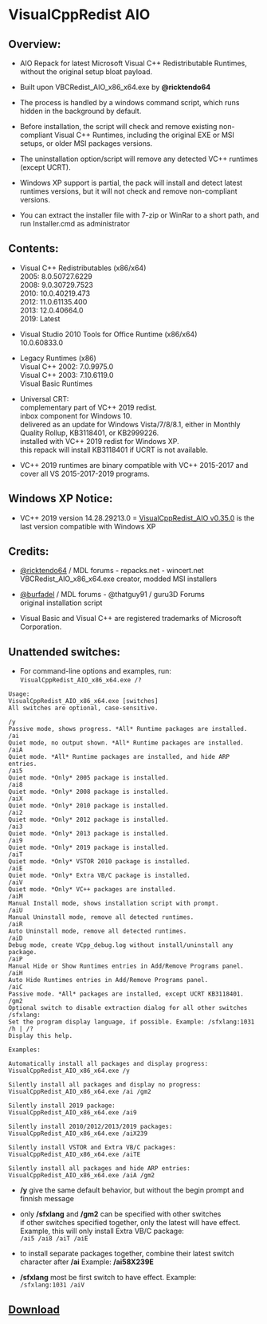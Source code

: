 # VisualCppRedist AIO

## Overview:

- AIO Repack for latest Microsoft Visual C++ Redistributable Runtimes, without the original setup bloat payload.

- Built upon VBCRedist_AIO_x86_x64.exe by **@ricktendo64**

- The process is handled by a windows command script, which runs hidden in the background by default.

- Before installation, the script will check and remove existing non-compliant Visual C++ Runtimes, including the original EXE or MSI setups, or older MSI packages versions.

- The uninstallation option/script will remove any detected VC++ runtimes (except UCRT).

- Windows XP support is partial, the pack will install and detect latest runtimes versions, but it will not check and remove non-compliant versions.

- You can extract the installer file with 7-zip or WinRar to a short path, and run Installer.cmd as administrator

## Contents:

- Visual C++ Redistributables (x86/x64)  
2005: 8.0.50727.6229  
2008: 9.0.30729.7523  
2010: 10.0.40219.473  
2012: 11.0.61135.400  
2013: 12.0.40664.0  
2019: Latest

- Visual Studio 2010 Tools for Office Runtime (x86/x64)  
10.0.60833.0

- Legacy Runtimes (x86)  
Visual C++ 2002: 7.0.9975.0  
Visual C++ 2003: 7.10.6119.0  
Visual Basic Runtimes  

- Universal CRT:  
complementary part of VC++ 2019 redist.  
inbox component for Windows 10.  
delivered as an update for Windows Vista/7/8/8.1, either in Monthly Quality Rollup, KB3118401, or KB2999226.  
installed with VC++ 2019 redist for Windows XP.  
this repack will install KB3118401 if UCRT is not available.  

- VC++ 2019 runtimes are binary compatible with VC++ 2015-2017 and cover all VS 2015-2017-2019 programs.

## Windows XP Notice:

* VC++ 2019 version 14.28.29213.0 = [VisualCppRedist_AIO v0.35.0](https://github.com/abbodi1406/vcredist/releases/tag/v0.35.0) is the last version compatible with Windows XP

## Credits:

- [@ricktendo64](https://forums.mydigitallife.net/members/28038/) / MDL forums - repacks.net - wincert.net  
VBCRedist_AIO_x86_x64.exe creator,  modded MSI installers

- [@burfadel](https://forums.mydigitallife.net/members/84828/) / MDL forums - @thatguy91 / guru3D Forums  
original installation script

- Visual Basic and Visual C++ are registered trademarks of Microsoft Corporation.

## Unattended switches:

- For command-line options and examples, run:  
`VisualCppRedist_AIO_x86_x64.exe /?`

```
Usage:  
VisualCppRedist_AIO_x86_x64.exe [switches]  
All switches are optional, case-sensitive.

/y  
Passive mode, shows progress. *All* Runtime packages are installed.  
/ai  
Quiet mode, no output shown. *All* Runtime packages are installed.  
/aiA  
Quiet mode. *All* Runtime packages are installed, and hide ARP entries.  
/ai5  
Quiet mode. *Only* 2005 package is installed.  
/ai8  
Quiet mode. *Only* 2008 package is installed.  
/aiX  
Quiet mode. *Only* 2010 package is installed.  
/ai2  
Quiet mode. *Only* 2012 package is installed.  
/ai3  
Quiet mode. *Only* 2013 package is installed.  
/ai9  
Quiet mode. *Only* 2019 package is installed.  
/aiT  
Quiet mode. *Only* VSTOR 2010 package is installed.  
/aiE  
Quiet mode. *Only* Extra VB/C package is installed.  
/aiV  
Quiet mode. *Only* VC++ packages are installed.  
/aiM  
Manual Install mode, shows installation script with prompt.  
/aiU  
Manual Uninstall mode, remove all detected runtimes.  
/aiR  
Auto Uninstall mode, remove all detected runtimes.  
/aiD  
Debug mode, create VCpp_debug.log without install/uninstall any package.  
/aiP  
Manual Hide or Show Runtimes entries in Add/Remove Programs panel.  
/aiH  
Auto Hide Runtimes entries in Add/Remove Programs panel.  
/aiC  
Passive mode. *All* packages are installed, except UCRT KB3118401.  
/gm2  
Optional switch to disable extraction dialog for all other switches  
/sfxlang:  
Set the program display language, if possible. Example: /sfxlang:1031  
/h | /?  
Display this help.

Examples:

Automatically install all packages and display progress:  
VisualCppRedist_AIO_x86_x64.exe /y

Silently install all packages and display no progress:  
VisualCppRedist_AIO_x86_x64.exe /ai /gm2

Silently install 2019 package:  
VisualCppRedist_AIO_x86_x64.exe /ai9

Silently install 2010/2012/2013/2019 packages:  
VisualCppRedist_AIO_x86_x64.exe /aiX239

Silently install VSTOR and Extra VB/C packages:  
VisualCppRedist_AIO_x86_x64.exe /aiTE

Silently install all packages and hide ARP entries:  
VisualCppRedist_AIO_x86_x64.exe /aiA /gm2
```

- **/y** give the same default behavior, but without the begin prompt and finnish message  

- only **/sfxlang** and **/gm2** can be specified with other switches  
if other switches specified together, only the latest will have effect. Example, this will only install Extra VB/C package:  
`/ai5 /ai8 /aiT /aiE`

- to install separate packages together, combine their latest switch character after **/ai** Example: **/ai58X239E**

- **/sfxlang** most be first switch to have effect. Example:  
`/sfxlang:1031 /aiV`

## [Download](https://tiny.cc/vcredist)

